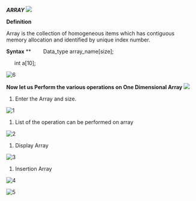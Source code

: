 ﻿***ARRAY***
![](Aspose.Words.6a81aedd-ae46-4a3d-b637-137b91b0d979.001.png)

**Definition**

Array is the collection of homogeneous items which has contiguous memory allocation and identified by unique index number.

**Syntax**
**
`    `Data\_type  array\_name[size];

`	`int  a[10];

![6]([https://user-images.githubusercontent.com/55083648/123540880-d2e43180-d75e-11eb-865c-85fee76bfbaa.PNG]())

**Now let us Perform the various operations on One Dimensional Array**
![](Aspose.Words.6a81aedd-ae46-4a3d-b637-137b91b0d979.002.png)

1. Enter the Array and size.

![1]([https://user-images.githubusercontent.com/55083648/123540919-12ab1900-d75f-11eb-8c5e-070545d898dd.PNG]())

1. List of the operation can be performed on array

![2]([https://user-images.githubusercontent.com/55083648/123540920-1343af80-d75f-11eb-86ae-0f249fe7e115.PNG]())

1. Display Array

![3]([https://user-images.githubusercontent.com/55083648/123540922-13dc4600-d75f-11eb-90f1-0893e701490b.PNG]())

1. Insertion Array

![4]([https://user-images.githubusercontent.com/55083648/123540923-13dc4600-d75f-11eb-8b3b-5d23121152b9.PNG]())


![5](<https://user-images.githubusercontent.com/55083648/123540924-1474dc80-d75f-11eb-80d6-41e628a4a05d.PNG>)

